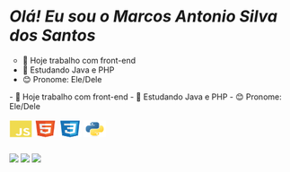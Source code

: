 <h1><em> Olá! Eu sou o Marcos Antonio Silva dos Santos</em></h1>

<ul>
  <li style="list-style: circle;">👋 Hoje trabalho com front-end</li>
  <li list-style: circle>📝 Estudando Java e PHP</li>
  <li list-style: circle>😊 Pronome: Ele/Dele</li>
</ul>
- 👋 Hoje trabalho com front-end
- 📝 Estudando Java e PHP
- 😊 Pronome: Ele/Dele
  
<div style="display: inline_block"><br>
  <img align="center" alt="Rafa-Js" height="30" width="40" src="https://raw.githubusercontent.com/devicons/devicon/master/icons/javascript/javascript-plain.svg">
  <img align="center" alt="Rafa-HTML" height="30" width="40" src="https://raw.githubusercontent.com/devicons/devicon/master/icons/html5/html5-original.svg">
  <img align="center" alt="Rafa-CSS" height="30" width="40" src="https://raw.githubusercontent.com/devicons/devicon/master/icons/css3/css3-original.svg">
  <img align="center" alt="Rafa-Python" height="30" width="40" src="https://raw.githubusercontent.com/devicons/devicon/master/icons/python/python-original.svg">
</div>

##
<div> 
  <a href="https://instagram.com/" target="_blank"><img src="https://img.shields.io/badge/-Instagram-%23E4405F?style=for-the-badge&logo=instagram&logoColor=white" target="_blank"></a>
  <a href = "mailto:"><img src="https://img.shields.io/badge/-Gmail-%23333?style=for-the-badge&logo=gmail&logoColor=white" target="_blank"></a>
  <a href="https://www.linkedin.com/in/" target="_blank"><img src="https://img.shields.io/badge/-LinkedIn-%230077B5?style=for-the-badge&logo=linkedin&logoColor=white" target="_blank"></a> 
  
</div>
<!---
Marcosantonioss/Marcosantonioss is a ✨ special ✨ repository because its `README.md` (this file) appears on your GitHub profile.
You can click the Preview link to take a look at your changes.
--->
